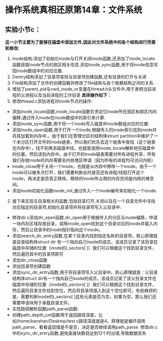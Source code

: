 # 操作系统真相还原第14章：文件系统
## 实验小节c：
**这一小节主要为了能够在磁盘中添加文件,因此对文件系统中的各个结构进行完善和修改:**
1. Inode结构:添加了初始化inode与打开关闭inode函数,还添加了inode_locate函数获取inode节点的扇区相关信息.添加inode_sync函数,用于将inode信息写回inode数组中的对应位置.
2. Dentry结构添加了目录项查找与目录项创建函数,还有目录的打开与关闭
3. File结构添加了文件的创建函数并修改了file结构与各个依赖结构之间的关系.
4. 增加了parent_pid与cwd_inode_nr变量在thread.h头文件中,用于表明当前进程的父进程以及当前进程的工作目录
**具体操作如下：**
1. 修改thread.c添加进程对inode节点的操作:
- 添加inode_locate函数,inode_locate函数负责定位inode所在扇区和扇区内的偏移,通过传入inode在inode数组中的索引来计算.
- 添加inode_sync函数,用于将一个inode写入磁盘中inode数组对应的位置:
- 添加inode_open函数,用于打开一个inode,根据传入的inode索引找到inode并将其加载到内存中.。由于我们在管理分区的结构体struct partition中维护了一个本分区打开文件的inode链表，所以我们优先去这个链表中查找（这个链表在内存中），找不到再去磁盘中找，也就是调用inode_locate解析他在磁盘中的位置，然后读到内存中。由于打开的Inode链表需要对所有进程共享，所有我们存放inode的内存需要去内核堆区申请（因为所有的进程均可访问内核）
- inode_close用于关闭一个inode，也就是从内存中移除一个inode。由于一个inode可以被多次打开，我们需要判断此时是否还有进程/线程打开这个inode，再决定是否真正移除。移除的inode所占用的内存空间是内核的堆空间。
- 添加inode初始化函数inode_init,通过传入一个inode编号来初始化一个inode.
2. 接下来实现与目录相关的函数,包括目录打开,关闭以及在一个目录文件中寻找对应指定的目录项,初始化目录项并将目录项写入父目录中:
- 修改dir.c添加dir_open函数,dir_open用于根据传入的分区与inode偏移，申请一块内存区域存放目录，调用inode_open找到这个目录对应的inode并载入内存，然后让目录中的inode指针指向这个inode。
- 添加search_dir_entry函数,在某个目录内找到指定名称的目录项。核心原理就是目录结构体struct dir 有一个指向自己inode的成员，该成员记录了该目录在磁盘中存储的位置（inode的i_sectors[ ]）我们可以根据这个找到目录文件，然后遍历其中的目录项即可
- 添加dir_close函数
- 添加目录项创建函数
- 添加sync_dir_entry函数,用于将目录项写入父目录中。核心原理就是：父目录结构体struct dir有一个指向自己inode的成员，该成员记录了该父目录文件在磁盘中存储的位置（inode的i_sectors[ ]）我们可以根据这个找到目录文件，然后遍历目录文件找到空位，然后将目录项插入到这个空位即可。有些麻烦的是，需要判断inode的i_sectors[ ]这些元素是否为空，如果为空，那么我们还需要申请块用于承载目录文件。
- 实现路径解析函数path_parse函数:
- 创建path_depth_cnt函数用于返回路径深度，比如/home/kanshan/Desktop/test.c路径深度就是4。原理就是循环调用path_parse，看看返回值是不是空，决定是否继续调用path_parse.
修改dir.c中的sync_dir_entry函数,避免直接块数目达到12个时出错,导致数据丢失
